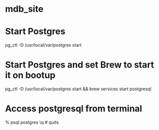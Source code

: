 # mdb_site

# Start Postgres
pg_ctl -D /usr/local/var/postgres start
# Start Postgres and set Brew to start it on bootup
pg_ctl -D /usr/local/var/postgres start && brew services start postgresql

# Access postgresql from terminal
% psql postgres
\q # quits
